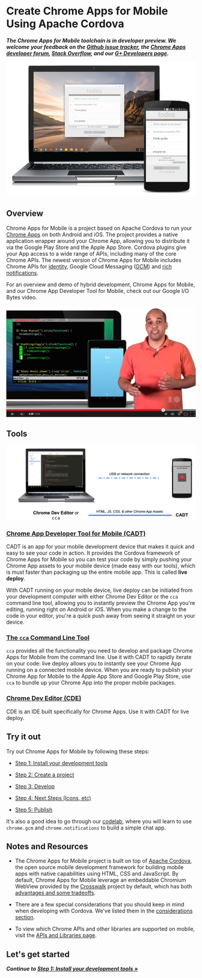 # Create Chrome Apps for Mobile Using Apache Cordova
_**The Chrome Apps for Mobile toolchain is in developer preview. We welcome your feedback on the [Github issue tracker](https://github.com/MobileChromeApps/mobile-chrome-apps/issues), the [Chrome Apps developer forum](http://groups.google.com/a/chromium.org/group/chromium-apps/topics), [Stack Overflow](http://stackoverflow.com/questions/tagged/google-chrome-app), and our [G+ Developers page](https://plus.google.com/+GoogleChromeDevelopers/).**_

![A Chrome App running on both desktop and mobile](docs/images/todomvc-chromebook.png)

## Overview

Chrome Apps for Mobile is a project based on Apache Cordova to run your [Chrome Apps](https://developer.chrome.com/apps/about_apps) on both Android and iOS. The project provides a native application wrapper around your Chrome App, allowing you to distribute it via the Google Play Store and the Apple App Store. Cordova plugins give your App access to a wide range of APIs, including many of the core Chrome APIs. The newest version of Chrome Apps for Mobile includes Chrome APIs for [identity](https://developer.chrome.com/apps/identity), Google Cloud Messaging ([GCM](https://developer.chrome.com/apps/gcm)) and [rich notifications](https://developer.chrome.com/apps/notifications).

For an overview and demo of hybrid development, Chrome Apps for Mobile, and our Chrome App Developer Tool for Mobile, check out our Google I/O Bytes video.

[![Chrome Apps on Android and iOS](docs/images/io-byte-screenshot.png)](http://www.youtube.com/watch?v=nU4lvgTrjFI)

## Tools

![Using CDE, cca, and CADT to develop Chrome Apps for Mobile](docs/images/cde-cadt-diagram.png)

### [Chrome App Developer Tool for Mobile (CADT)](https://github.com/MobileChromeApps/chrome-app-developer-tool/)

CADT is an app for your mobile development device that makes it quick and easy to see your code in action. It provides the Cordova framework of Chrome Apps for Mobile so you can test your code by simply pushing your Chrome App assets to your mobile device (made easy with our tools), which is must faster than packaging up the entire mobile app. This is called **live deploy**.

With CADT running on your mobile device, live deploy can be initiated from your development computer with either Chrome Dev Editor or the `cca` command line tool, allowing you to instantly preview the Chrome App you're editing, running right on Android or iOS. When you make a change to the code in your editor, you're a quick push away from seeing it straight on your device.

### [The `cca` Command Line Tool](https://github.com/MobileChromeApps/mobile-chrome-apps/blob/master/docs/Installation.md#install-the-cca-command-line-tool)

`cca` provides all the functionality you need to develop and package Chrome Apps for Mobile from the command line. Use it with CADT to rapidly iterate on your code: live deploy allows you to instantly see your Chrome App running on a connected mobile device. When you are ready to publish your Chrome App for Mobile to the Apple App Store and Google Play Store, use `cca` to bundle up your Chrome App into the proper mobile packages.

### [Chrome Dev Editor (CDE)](https://github.com/dart-lang/chromedeveditor)

CDE is an IDE built specifically for Chrome Apps. Use it with CADT for live deploy.

## Try it out

Try out Chrome Apps for Mobile by following these steps:

* [Step 1: Install your development tools](https://github.com/MobileChromeApps/mobile-chrome-apps/blob/master/docs/Installation.md)

* [Step 2: Create a project](https://github.com/MobileChromeApps/mobile-chrome-apps/blob/master/docs/CreateProject.md)

* [Step 3: Develop](https://github.com/MobileChromeApps/mobile-chrome-apps/blob/master/docs/Develop.md)

* [Step 4: Next Steps (Icons, etc)](https://github.com/MobileChromeApps/mobile-chrome-apps/blob/master/docs/NextSteps.md)

* [Step 5: Publish](https://github.com/MobileChromeApps/mobile-chrome-apps/blob/master/docs/Publish.md)

It's also a good idea to go through our [codelab](https://github.com/MobileChromeApps/workshop-cca-eh), where you will learn to use `chrome.gcm` and `chrome.notifications` to build a simple chat app.

## Notes and Resources

* The Chrome Apps for Mobile project is built on top of [Apache Cordova](http://cordova.apache.org), the open source mobile development framework for building mobile apps with native capabilities using HTML, CSS and JavaScript. By default, Chrome Apps for Mobile leverage an embeddable Chromium WebView provided by the [Crosswalk](http://crosswalk-project.org/) project by default, which has both [advantages and some tradeoffs](docs/Crosswalk.md).

* There are a few special considerations that you should keep in mind when developing with Cordova. We've listed them in the [considerations section](https://github.com/MobileChromeApps/mobile-chrome-apps/blob/master/docs/CordovaConsiderations.md).

* To view which Chrome APIs and other libraries are supported on mobile, visit the [APIs and Libraries page](https://github.com/MobileChromeApps/mobile-chrome-apps/blob/master/docs/APIsAndLibraries.md).

## Let's get started

_**Continue to [Step 1: Install your development tools &raquo;](https://github.com/MobileChromeApps/mobile-chrome-apps/blob/master/docs/Installation.md)**_
